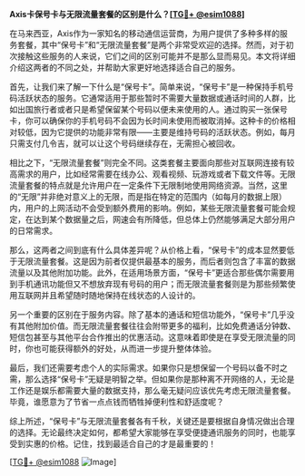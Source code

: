 **Axis卡保号卡与无限流量套餐的区别是什么？[[TG💪+ @esim1088](https://t.me/s/esim1088)]**

在马来西亚，Axis作为一家知名的移动通信运营商，为用户提供了多种多样的服务套餐，其中“保号卡”和“无限流量套餐”是两个非常受欢迎的选择。然而，对于初次接触这些服务的人来说，它们之间的区别可能并不是那么显而易见。本文将详细介绍这两者的不同之处，并帮助大家更好地选择适合自己的服务。

首先，让我们来了解一下什么是“保号卡”。简单来说，“保号卡”是一种保持手机号码活跃状态的服务。它通常适用于那些暂时不需要大量数据或通话时间的人群，比如出国旅行者或者只是希望保留某个号码以便未来使用的人。通过购买一张保号卡，你可以确保你的手机号码不会因为长时间未使用而被取消掉。这种卡的价格相对较低，因为它提供的功能非常有限——主要是维持号码的活跃状态。例如，每月只需支付几令吉，就可以让这个号码继续存在，无需担心被回收。

相比之下，“无限流量套餐”则完全不同。这类套餐主要面向那些对互联网连接有较高需求的用户，比如经常需要在线办公、观看视频、玩游戏或者下载文件等。无限流量套餐的特点就是允许用户在一定条件下无限制地使用网络资源。当然，这里的“无限”并非绝对意义上的无限，而是指在特定的范围内（如每月的数据上限）内，用户的上网活动不会受到额外费用的影响。例如，某些无限流量套餐可能会规定，在达到某个数据量之后，网速会有所降低，但总体上仍然能够满足大部分用户的日常需求。

那么，这两者之间到底有什么具体差异呢？从价格上看，“保号卡”的成本显然要低于无限流量套餐。这是因为前者仅提供最基本的服务，而后者则包含了丰富的数据流量以及其他附加功能。此外，在适用场景方面，“保号卡”更适合那些偶尔需要用到手机通讯功能但又不想放弃现有号码的用户；而无限流量套餐则是为那些频繁使用互联网并且希望随时随地保持在线状态的人设计的。

另一个重要的区别在于服务内容。除了基本的通话和短信功能外，“保号卡”几乎没有其他附加价值。而无限流量套餐往往会附带更多的福利，比如免费通话分钟数、短信包甚至与其他平台合作推出的优惠活动。这意味着即使是在享受无限流量的同时，你也可能获得额外的好处，从而进一步提升整体体验。

最后，我们还需要考虑个人的实际需求。如果你只是想保留一个号码以备不时之需，那么选择“保号卡”无疑是明智之举。但如果你是那种离不开网络的人，无论是工作还是娱乐都需要大量的数据支持，那么毫无疑问应该优先考虑无限流量套餐。毕竟，谁愿意为了节省一点点钱而牺牲掉便利性和舒适度呢？

综上所述，“保号卡”与无限流量套餐各有千秋，关键还是要根据自身情况做出合理的选择。无论最终决定如何，都希望大家能够在享受便捷通讯服务的同时，也能享受到实惠的价格。记住，找到最适合自己的才是最重要的！

[[TG💪+ @esim1088](https://t.me/s/esim1088) ![Image](https://i.postimg.cc/4NQfJmqS/Snipaste-2025-05-13-00-14-12.png)]